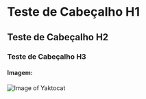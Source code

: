 # Teste de Cabeçalho H1
## Teste de Cabeçalho H2
### Teste de Cabeçalho H3

#### Imagem:

![Image of Yaktocat](https://octodex.github.com/images/yaktocat.png)
